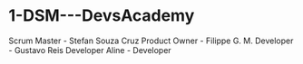 # 1-DSM---DevsAcademy
Scrum Master - Stefan Souza Cruz 
Product Owner - Filippe G. M. 
Developer - Gustavo Reis 
Developer Aline - Developer
